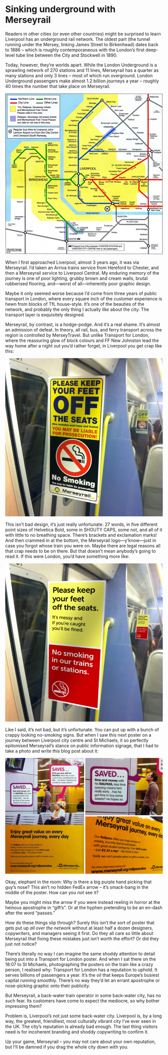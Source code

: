 # Sinking underground with Merseyrail

Readers in other cities (or even other countries) might be surprised to learn Liverpool has an underground rail network. The oldest part (the tunnel running under the Mersey, linking James Street to Birkenhead) dates back to 1886 – which is roughly contemporaneous with the London’s first deep-level tube line between the City and Stockwell in 1890.

Today, however, they’re worlds apart. While the London Underground is a sprawling network of 270 stations and 11 lines, Merseyrail has a quarter as many stations and only 3 lines – most of which run overground. London Underground passengers make almost 1.2 billion journeys a year – roughly 40 times the number that take place on Merseyrail.

![Map of the Merseyrail network](/media/merseyrail-map.jpg)

When I first approached Liverpool, almost 3 years ago, it was via Merseyrail. I’d taken an Arriva trains service from Hereford to Chester, and then a Merseyrail service to Liverpool Central. My enduring memory of the journey is one of poor lighting, grubby brown and cream walls, brutal rubberised flooring, and—worst of all—inherently poor graphic design.

Maybe it only seemed worse because I’d come from three years of public transport in London, where every square inch of the customer experience is hewn from blocks of TfL house-style. It’s one of the beauties of the network, and probably the only thing I actually *like* about the city. The transport layer is exquisitely designed.

Merseyrail, by contrast, is a hodge-podge. And it’s a real shame. It’s almost an admission of defeat. In theory, all rail, bus, and ferry transport across the region is controlled by MerseyTravel. But unlike Transport for London, where the reassuring glow of block colours and FF New Johnston lead the way home after a night out you’d rather forget, in Liverpool you get crap like this:

![A Merseyrail sign warning customers to keep their feet off seats and refrain from smoking](/media/merseyrail-sign.jpg)

This isn’t bad design, it’s just really unfortunate. 27 words, in five different point sizes of Helvetica Bold, some in SHOUTY CAPS, some not, and all of it with little to no breathing space. There’s brackets and exclamation marks! And then crammed in at the bottom, the Merseyrail logo—y’know—just in case you forgot whose train you were on. Maybe there are legal reasons all that crap needs to be on there. But that doesn’t mean anybody’s going to read it. If this were London, you’d have something more like:

[![My version of a sign containing all the same information, but in a simpler, clearer form](/media/merseyrail-sign-2.jpg)](/media/merseyrail-sign-2.jpg)

Like I said, it’s not bad, but it’s unfortunate. You can put up with a bunch of crappy looking no-smoking signs. But when I saw this next poster on a journey between Liverpool city centre and St Michaels, it so perfectly epitomised Merseyrail’s stance on public information signage, that I had to take a photo and write this blog post about it:

![A Merseyrail poster advertising the Railpass discount scheme](/media/merseyrail-poster.jpg)

Okay, elephant in the room: Why is there a big purple hand picking that guy’s nose? This ain’t no hidden FedEx arrow – it’s smack-bang in the middle of the poster. How can you *not* see it?

Maybe you might miss the arrow if you were instead reeling in horror at the heinous apostrophe in “gift’s”. Or at the hyphen pretending to be an en-dash after the word “passes.”

How do these things slip through? Surely this isn’t the sort of poster that gets put up *all over the network* without at least half a dozen designers, copywriters, and managers seeing it first. Do they all care so little about Merseyrail that fixing these mistakes just isn’t worth the effort? Or did they just not notice?

There’s literally no way I can imagine the same shoddy attention to detail being put into a Transport for London poster. And when I sat there on the 18:07 to St Michaels, photographing the posters on the train like a crazy person, I realised why: Transport for London has a reputation to uphold. It serves billions of passengers a year. It’s the oil that keeps Europe’s busiest capital running smoothly. There’s no way they’d let an errant apostrophe or nose-picking graphic onto their publicity.

But Merseyrail, a back-water train operator in some back-water city, has no such fear. Its customers have come to expect the mediocre, so why bother impressing them?

Problem is, Liverpool’s not just some back-water city. Liverpool is, by a long way, the greatest, friendliest, most culturally vibrant city I’ve ever seen in the UK. The city’s reputation is already bad enough. The last thing visitors need is for incoherent branding and shoddy copywriting to confirm it.

Up your game, Merseyrail – you may not care about your own reputation, but I’ll be damned if you drag the whole city down with you.

<link href="/post/beauty-and-utility">
<link href="/post/awesome">
<meta name="description" content="In which Zarino bemoans Merseyrail’s disappointing lack of visual design acumen, and argues it’s actually indicative of a deeper mindset of complacency.">

